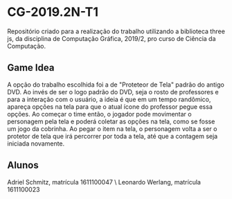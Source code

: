 # CG-2019.2N-T1
Repositório criado para a realização do trabalho utilizando a biblioteca three js, da disciplina de Computação Gráfica, 2019/2, pro curso de Ciência da Computação.

## Game Idea
A opção do trabalho escolhida foi a de "Proteteor de Tela" padrão do antigo DVD. 
Ao invés de ser o logo padrão do DVD, seja o rosto de professores e para a interação com o usuário, a ideia é que em um tempo randômico, apareça opções na tela para que o atual ícone do professor pegue essa opções. 
Ao começar o time então, o jogador pode movimentar o personagem pela tela e poderá coletar as opções na tela, como se fosse um jogo da cobrinha. Ao pegar o item na tela, o personagem volta a ser o protetor de tela que irá percorrer por toda a tela, até que a contagem seja iniciada novamente. 

## Alunos
Adriel Schmitz, matrícula 1611100047 \\
Leonardo Werlang, matrícula 1611100023

